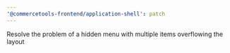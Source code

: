 ```yaml
---
'@commercetools-frontend/application-shell': patch
---
```


Resolve the problem of a hidden menu with multiple items overflowing the layout
